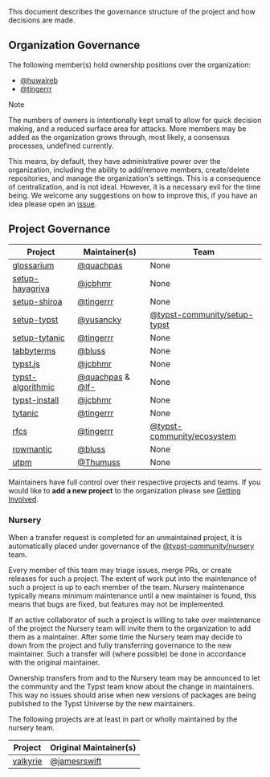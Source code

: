 This document describes the governance structure of the project and how decisions are made.

## Organization Governance
The following member(s) hold ownership positions over the organization:
- [@huwaireb]
- [@tingerrr]

> [!NOTE]
> The numbers of owners is intentionally kept small to allow for quick decision making, and a reduced surface area for attacks. More members may be added as the organization grows through, most likely, a consensus processes, undefined currently.

This means, by default, they have administrative power over the organization, including the ability to add/remove members, create/delete repositories, and manage the organization's settings. This is a consequence of centralization, and is not ideal. However, it is a necessary evil for the time being. We welcome any suggestions on how to improve this, if you have an idea please open an [issue](https://github.com/typst-community/org/issues/new).

## Project Governance
| Project            | Maintainer(s)        | Team                           |
| ------------------ | -------------------- | ------------------------------ |
| [glossarium]       | [@quachpas]          | None                           |
| [setup-hayagriva]  | [@jcbhmr]            | None                           |
| [setup-shiroa]     | [@tingerrr]          | None                           |
| [setup-typst]      | [@yusancky]          | [@typst-community/setup-typst] |
| [setup-tytanic]    | [@tingerrr]          | None                           |
| [tabbyterms]       | [@bluss]             | None                           |
| [typst.js]         | [@jcbhmr]            | None                           |
| [typst-algorithmic]| [@quachpas] & [@lf-] | None                           |
| [typst-install]    | [@jcbhmr]            | None                           |
| [tytanic]          | [@tingerrr]          | None                           |
| [rfcs]             | [@tingerrr]          | [@typst-community/ecosystem]   |
| [rowmantic]        | [@bluss]             | None                           |
| [utpm]             | [@Thumuss]           | None                           |

Maintainers have full control over their respective projects and teams.
If you would like to **add a new project** to the organization please see [Getting Involved](CONTRIBUTING.md#getting-involved).

### Nursery
When a transfer request is completed for an unmaintained project, it is automatically placed under governance of the [@typst-community/nursery] team.

Every member of this team may triage issues, merge PRs, or create releases for such a project.
The extent of work put into the maintenance of such a project is up to each member of the team.
Nursery maintenance typically means minimum maintenance until a new maintainer is found, this means that bugs are fixed, but features may not be implemented.

If an active collaborator of such a project is willing to take over maintenance of the project the Nursery team will invite them to the organization to add them as a maintainer.
After some time the Nursery team may decide to down from the project and fully transferring governance to the new maintainer.
Such a transfer will (where possible) be done in accordance with the original maintainer.

Ownership transfers from and to the Nursery team may be announced to let the community and the Typst team know about the change in maintainers.
This way no issues should arise when new versions of packages are being published to the Typst Universe by the new maintainers.

The following projects are at least in part or wholly maintained by the nursery team.

| Project     | Original Maintainer(s) |
| ----------- | ---------------------- |
| [valkyrie]  | [@jamesrswift]         |


[@bluss]: https://github.com/bluss
[@huwaireb]: https://github.com/huwaireb
[@jcbhmr]: https://github.com/jcbhmr
[@lf-]: https://github.com/lf-
[@quachpas]: https://github.com/quachpas
[@Thumuss]: https://github.com/Thumuss
[@tingerrr]: https://github.com/tingerrr
[@yusancky]: https://github.com/yusancky
[@jamesrswift]: https://github.com/jamesrswift

[@typst-community/ecosystem]: https://github.com/orgs/typst-community/teams/ecosystem
[@typst-community/nursery]: https://github.com/orgs/typst-community/teams/nursery
[@typst-community/setup-typst]: https://github.com/orgs/typst-community/teams/setup-typst

[glossarium]: https://github.com/typst-community/glossarium
[setup-hayagriva]: https://github.com/typst-community/setup-hayagriva
[setup-shiroa]: https://github.com/typst-community/setup-shiroa
[setup-typst]: https://github.com/typst-community/setup-typst
[setup-tytanic]: https://github.com/typst-community/setup-tytanic
[tabbyterms]: https://github.com/typst-community/tabbyterms
[typst.js]: https://github.com/typst-community/typst.js
[typst-algorithmic]: https://github.com/typst-community/typst-algorithmic
[typst-install]: https://github.com/typst-community/typst-install
[tytanic]: https://github.com/typst-community/tytanic
[rfcs]: https://github.com/typst-community/rfcs
[rowmantic]: https://github.com/typst-community/rowmantic
[utpm]: https://github.com/typst-community/utpm
[valkyrie]: https://github.com/typst-community/valkyrie
